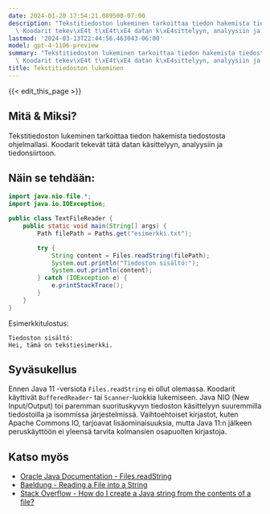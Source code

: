```yaml
---
date: 2024-01-20 17:54:21.089500-07:00
description: "Tekstitiedoston lukeminen tarkoittaa tiedon hakemista tiedostosta ohjelmallasi.\
  \ Koodarit tekev\xE4t t\xE4t\xE4 datan k\xE4sittelyyn, analyysiin ja tiedonsiirtoon."
lastmod: '2024-03-13T22:44:56.463043-06:00'
model: gpt-4-1106-preview
summary: "Tekstitiedoston lukeminen tarkoittaa tiedon hakemista tiedostosta ohjelmallasi.\
  \ Koodarit tekev\xE4t t\xE4t\xE4 datan k\xE4sittelyyn, analyysiin ja tiedonsiirtoon."
title: Tekstitiedoston lukeminen
---
```


{{< edit_this_page >}}

## Mitä & Miksi?
Tekstitiedoston lukeminen tarkoittaa tiedon hakemista tiedostosta ohjelmallasi. Koodarit tekevät tätä datan käsittelyyn, analyysiin ja tiedonsiirtoon.

## Näin se tehdään:
```java
import java.nio.file.*;
import java.io.IOException;

public class TextFileReader {
    public static void main(String[] args) {
        Path filePath = Paths.get("esimerkki.txt");

        try {
            String content = Files.readString(filePath);
            System.out.println("Tiedoston sisältö:");
            System.out.println(content);
        } catch (IOException e) {
            e.printStackTrace();
        }
    }
}
```
Esimerkkitulostus:
```
Tiedoston sisältö:
Hei, tämä on tekstiesimerkki.
```

## Syväsukellus
Ennen Java 11 -versiota `Files.readString` ei ollut olemassa. Koodarit käyttivät `BufferedReader`- tai `Scanner`-luokkia lukemiseen. Java NIO (New Input/Output) toi paremman suorituskyvyn tiedoston käsittelyyn suuremmilla tiedostoilla ja isommissa järjestelmissä. Vaihtoehtoiset kirjastot, kuten Apache Commons IO, tarjoavat lisäominaisuuksia, mutta Java 11:n jälkeen peruskäyttöön ei yleensä tarvita kolmansien osapuolten kirjastoja.

## Katso myös
- [Oracle Java Documentation - Files.readString](https://docs.oracle.com/en/java/javase/11/docs/api/java.base/java/nio/file/Files.html#readString(java.nio.file.Path))
- [Baeldung - Reading a File into a String](https://www.baeldung.com/java-read-file)
- [Stack Overflow - How do I create a Java string from the contents of a file?](https://stackoverflow.com/questions/4716503/reading-a-plain-text-file-in-java)
